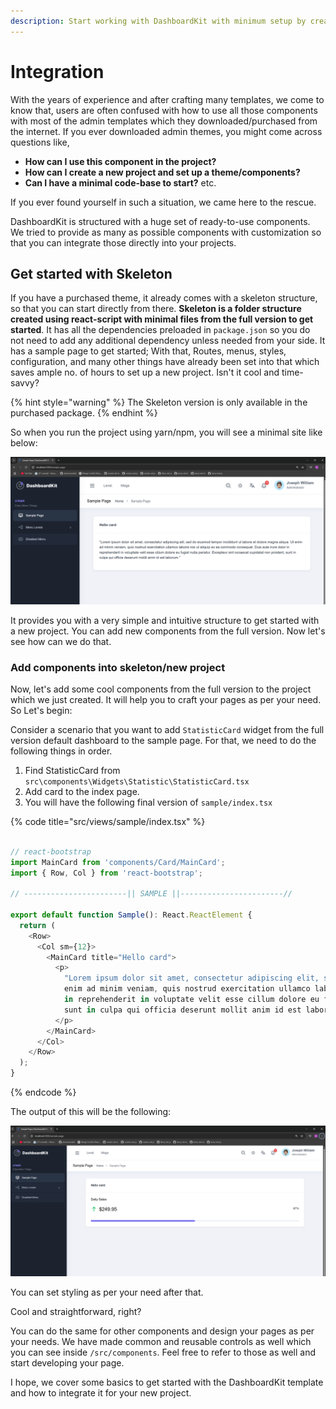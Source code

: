 ```yaml
---
description: Start working with DashboardKit with minimum setup by creating new project
---
```


# Integration

With the years of experience and after crafting many templates, we come to know that, users are often confused with how to use all those components with most of the admin templates which they downloaded/purchased from the internet. If you ever downloaded admin themes, you might come across questions like,

* **How can I use this component in the project?**
* **How can I create a new project and set up a theme/components?**
* **Can I have a minimal code-base to start?** etc.

If you ever found yourself in such a situation, we came here to the rescue.

DashboardKit is structured with a huge set of ready-to-use components. We tried to provide as many as possible components with customization so that you can integrate those directly into your projects.

## Get started with Skeleton

If you have a purchased theme, it already comes with a skeleton structure, so that you can start directly from there. **Skeleton is a folder structure created using react-script with minimal files from the full version to get started**. It has all the dependencies preloaded in `package.json` so you do not need to add any additional dependency unless needed from your side. It has a sample page to get started; With that, Routes, menus, styles, configuration, and many other things have already been set into that which saves ample no. of hours to set up a new project. Isn't it cool and time-savvy?

{% hint style="warning" %}
The Skeleton version is only available in the purchased package.
{% endhint %}

So when you run the project using yarn/npm, you will see a minimal site like below:

![](<.gitbook/assets/Screenshot (19) (1).png>)

It provides you with a very simple and intuitive structure to get started with a new project. You can add new components from the full version. Now let's see how can we do that.

### Add components into skeleton/new project

Now, let's add some cool components from the full version to the project which we just created. It will help you to craft your pages as per your need. So Let's begin:

Consider a scenario that you want to add `StatisticCard` widget from the full version default dashboard to the sample page. For that, we need to do the following things in order.

1. Find StatisticCard from `src\components\Widgets\Statistic\StatisticCard.tsx`
2. Add card to the index page.
3. You will have the following final version of `sample/index.tsx`

{% code title="src/views/sample/index.tsx" %}
```typescript

// react-bootstrap
import MainCard from 'components/Card/MainCard';
import { Row, Col } from 'react-bootstrap';

// -----------------------|| SAMPLE ||-----------------------//

export default function Sample(): React.ReactElement {
  return (
    <Row>
      <Col sm={12}>
        <MainCard title="Hello card">
          <p>
            "Lorem ipsum dolor sit amet, consectetur adipiscing elit, sed do eiusmod tempor incididunt ut labore et dolore magna aliqua. Ut
            enim ad minim veniam, quis nostrud exercitation ullamco laboris nisi ut aliquip ex ea commodo consequat. Duis aute irure dolor
            in reprehenderit in voluptate velit esse cillum dolore eu fugiat nulla pariatur. Excepteur sint occaecat cupidatat non proident,
            sunt in culpa qui officia deserunt mollit anim id est laborum."
          </p>
        </MainCard>
      </Col>
    </Row>
  );
}

```
{% endcode %}

The output of this will be the following:

![](<.gitbook/assets/Screenshot (22).png>)

You can set styling as per your need after that.

Cool and straightforward, right?

You can do the same for other components and design your pages as per your needs. We have made common and reusable controls as well which you can see inside `/src/components`. Feel free to refer to those as well and start developing your page.

I hope, we cover some basics to get started with the DashboardKit template and how to integrate it for your new project.
